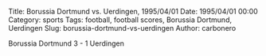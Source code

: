 Title: Borussia Dortmund vs. Uerdingen, 1995/04/01
Date: 1995/04/01 00:00
Category: sports
Tags: football, football scores, Borussia Dortmund, Uerdingen
Slug: borussia-dortmund-vs-uerdingen
Author: carbonero


Borussia Dortmund 3 - 1 Uerdingen
